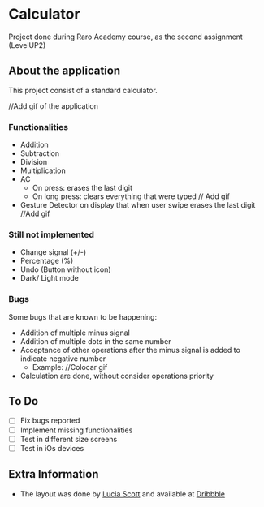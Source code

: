 # Calculator

Project done during Raro Academy course, as the second assignment (LevelUP2)

## About the application

This project consist of a standard calculator.

//Add gif of the application


### Functionalities

* Addition
* Subtraction
* Division
* Multiplication
* AC 
    * On press: erases the last digit
    * On long press: clears everything that were typed
// Add gif
* Gesture Detector on display that when user swipe erases the last digit
//Add gif

### Still not implemented

* Change signal (+/-)
* Percentage (%)
* Undo (Button without icon)
* Dark/ Light mode

### Bugs
Some bugs that are known to be happening:
* Addition of multiple minus signal
* Addition of multiple dots in the same number
* Acceptance of other operations after the minus signal is added to indicate negative number
    * Example: 
        //Colocar gif
* Calculation are done, without consider operations priority
## To Do
- [ ] Fix bugs reported
- [ ] Implement missing functionalities
- [ ] Test in different size screens
- [ ] Test in iOs devices

## Extra Information
* The layout was done by [Lucia Scott](https://dribbble.com/luciascott) and available at [Dribbble](https://dribbble.com/shots/14709020-Calculator/attachments/6408579?mode=media)